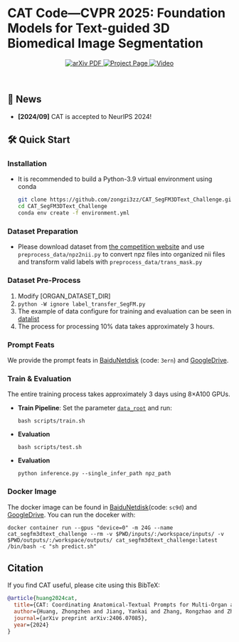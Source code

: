 # CAT Code—CVPR 2025: Foundation Models for Text-guided 3D Biomedical Image Segmentation

  <p align="center">
    <a href='https://arxiv.org/abs/2406.07085'>
      <img src='https://img.shields.io/badge/Paper-PDF-green?style=flat&logo=arXiv&logoColor=green' alt='arXiv PDF'>
    </a>
    <a href='https://github.com/zongzi3zz/CAT/'>
      <img src='https://img.shields.io/badge/Project-Page-blue?style=flat&logo=webpack' alt='Project Page'>
    </a>
    <a href='https://youtu.be/pLiBnWpk5iY'>
      <img src='https://img.shields.io/badge/Video-YouTube-red?style=flat&logo=YouTube' alt='Video'>
    </a>
  </p>
<br />

## 🎉 News
- **\[2024/09\]** CAT is accepted to NeurIPS 2024!

## 🛠️ Quick Start

### Installation

- It is recommended to build a Python-3.9 virtual environment using conda

  ```bash
  git clone https://github.com/zongzi3zz/CAT_SegFM3DText_Challenge.git
  cd CAT_SegFM3DText_Challenge
  conda env create -f environment.yml

### Dataset Preparation
- Please download dataset from [the competition website](https://www.codabench.org/competitions/5651/) and use `preprocess_data/npz2nii.py` to convert npz files into organized nii files and transform valid labels with `preprocess_data/trans_mask.py`
### Dataset Pre-Process
1. Modify [ORGAN_DATASET_DIR]  
2. `python -W ignore label_transfer_SegFM.py`
3. The example of data configure for training and evaluation can be seen in [datalist](https://github.com/zongzi3zz/CAT/tree/main/datalist)
4. The process for processing 10% data takes approximately 3 hours.
### Prompt Feats
We provide the prompt feats in [BaiduNetdisk](https://pan.baidu.com/s/1N_f58HGNRVWAM7vccZ6rLg) (code: `3ern`) and [GoogleDrive](https://drive.google.com/drive/folders/11noyz1l6y6sfi4yzSrhwvk60hPmz6qtB?usp=share_link).
### Train & Evaluation
The entire training process takes approximately 3 days using 8×A100 GPUs.
- **Train Pipeline**: 
  Set the parameter [`data_root`]() and run:
  ```shell
  bash scripts/train.sh
  ```
- **Evaluation**
  ```shell
  bash scripts/test.sh
  ```
- **Evaluation**
  ```shell
  python inference.py --single_infer_path npz_path
  ```

### Docker Image
The docker image can be found in [BaiduNetdisk](https://pan.baidu.com/s/1j_W-t5Txh21WxNwGtZKdBw)(code: `sc9d`) and [GoogleDrive](https://drive.google.com/file/d/148EuwV4bIRxja6FbNrcntZm7wR5g_tEn/view?usp=share_link).
You can run the doceker with:
```shell
docker container run --gpus "device=0" -m 24G --name cat_segfm3dtext_challenge --rm -v $PWD/inputs/:/workspace/inputs/ -v $PWD/outputs/:/workspace/outputs/ cat_segfm3dtext_challenge:latest /bin/bash -c "sh predict.sh"
```

## Citation
If you find CAT useful, please cite using this BibTeX:
```bibtex
@article{huang2024cat,
  title={CAT: Coordinating Anatomical-Textual Prompts for Multi-Organ and Tumor Segmentation},
  author={Huang, Zhongzhen and Jiang, Yankai and Zhang, Rongzhao and Zhang, Shaoting and Zhang, Xiaofan},
  journal={arXiv preprint arXiv:2406.07085},
  year={2024}
}
```

